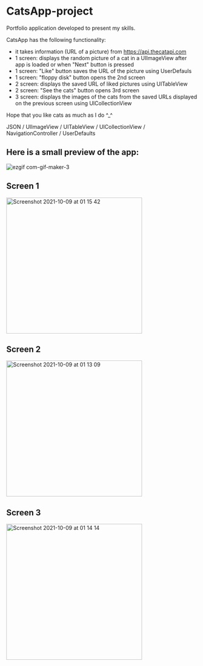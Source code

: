 # CatsApp-project
Portfolio application developed to present my skills.

CatsApp has the following functionality: 
 - it takes information (URL of a picture) from https://api.thecatapi.com
 - 1 screen: displays the random picture of a cat in a UIImageView after app is loaded or when "Next" button is pressed
 - 1 screen: "Like" button saves the URL of the picture using UserDefauls
 - 1 screen: "floppy disk" button opens the 2nd screen
 - 2 screen: displays the saved URL of liked pictures using UITableView
 - 2 screen: "See the cats" button opens 3rd screen
 - 3 screen: displays the images of the cats from the saved URLs displayed on the previous screen using UICollectionView
  
 Hope that you like cats as much as I do ^_^
 
 JSON / UIImageView / UITableView / UICollectionView / NavigationController / UserDefaults
 
 ## Here is a small preview of the app:
 
 ![ezgif com-gif-maker-3](https://user-images.githubusercontent.com/65097031/136632170-beb8b261-e86d-4f8c-b132-c3b770245b0e.gif)
 
 
 ## Screen 1
 <img width="358" alt="Screenshot 2021-10-09 at 01 15 42" src="https://user-images.githubusercontent.com/65097031/136630914-bff7f915-5f7f-4854-93a2-06e7d34dcfea.png">
 
 ## Screen 2
 <img width="358" alt="Screenshot 2021-10-09 at 01 13 09" src="https://user-images.githubusercontent.com/65097031/136630140-592ee7c0-7235-4932-9e35-3ae1db47c13d.png">
 
 ## Screen 3
 <img width="358" alt="Screenshot 2021-10-09 at 01 14 14" src="https://user-images.githubusercontent.com/65097031/136630734-7fc3e260-c6c6-4a3f-8db5-5fabfe063fbe.png">
